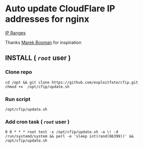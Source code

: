 # Auto update CloudFlare IP addresses for nginx

[IP Ranges](https://www.cloudflare.com/ips/)

Thanks [Marek Bosman](https://marekbosman.com/site/automatic-update-of-cloudflare-ip-addresses-in-nginx/) for inspiration


## INSTALL ( *`root`* user )

### Clone repo
```
cd /opt && git clone https://github.com/exploitfate/cfip.git
chmod +x  /opt/cfip/update.sh
```

### Run script 

```
/opt/cfip/update.sh
```

### Add cron task ( *`root`* user )

```
0 0 * * * root test -x /opt/cfip/update.sh -a \! -d /run/systemd/system && perl -e 'sleep int(rand(86399))' && /opt/cfip/update.sh
```